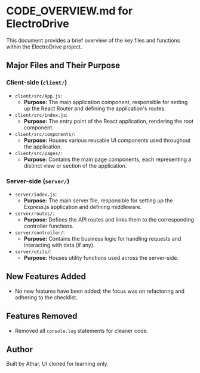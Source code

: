 # CODE_OVERVIEW.md for ElectroDrive

This document provides a brief overview of the key files and functions within the ElectroDrive project.

## Major Files and Their Purpose

### Client-side (`client/`)

*   `client/src/App.js`:
    *   **Purpose:** The main application component, responsible for setting up the React Router and defining the application's routes.
*   `client/src/index.js`:
    *   **Purpose:** The entry point of the React application, rendering the root component.
*   `client/src/components/`:
    *   **Purpose:** Houses various reusable UI components used throughout the application.
*   `client/src/pages/`:
    *   **Purpose:** Contains the main page components, each representing a distinct view or section of the application.

### Server-side (`server/`)

*   `server/index.js`:
    *   **Purpose:** The main server file, responsible for setting up the Express.js application and defining middleware.
*   `server/routes/`:
    *   **Purpose:** Defines the API routes and links them to the corresponding controller functions.
*   `server/controller/`:
    *   **Purpose:** Contains the business logic for handling requests and interacting with data (if any).
*   `server/utils/`:
    *   **Purpose:** Houses utility functions used across the server-side.

## New Features Added

*   No new features have been added; the focus was on refactoring and adhering to the checklist.

## Features Removed

*   Removed all `console.log` statements for cleaner code.

## Author

Built by Athar. UI cloned for learning only.
